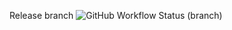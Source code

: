 Release branch
![GitHub Workflow Status (branch)](https://img.shields.io/github/actions/workflow/status/MutantAc/sem/main.yml?branch=release)
